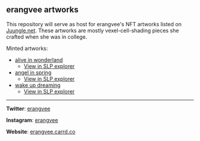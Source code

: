 ## erangvee artworks
This repository will serve as host for erangvee's NFT artworks listed on [Juungle.net](https://www.juungle.net/#/collection/229366f42d7101a64bafc5d6fc1ae59cdbc56d33c931924304521f2c1b212fb9). These artworks are mostly vexel-cell-shading pieces she crafted when she was in college. 

Minted artworks:
- [alive in wonderland](https://www.juungle.net/#/assets/2a0f3efd8bd56125084dbe34d8f9dcafdf4032626d8169dada38af2194ea76b3)
  * [View in SLP explorer](https://simpleledger.info/#token/2a0f3efd8bd56125084dbe34d8f9dcafdf4032626d8169dada38af2194ea76b3)
- [angel in spring](https://www.juungle.net/#/assets/807c2b084cc173d07ad9b95967b806c358fb650253e33fffa6360451262f59d4)
  * [View in SLP explorer](https://simpleledger.info/#token/807c2b084cc173d07ad9b95967b806c358fb650253e33fffa6360451262f59d4)
- [wake up dreaming](https://www.juungle.net/#/assets/888458ff331953ce06a73a8d12407f529a12800064c1e1ec8a9907966b1ef479)
  * [View in SLP explorer](https://simpleledger.info/#token/888458ff331953ce06a73a8d12407f529a12800064c1e1ec8a9907966b1ef479)
---

**Twitter**: [erangvee](https://twitter.com/erangvee)

**Instagram**: [erangvee](https://www.instagram.com/erangvee/)

**Website**: [erangvee.carrd.co](https://erangvee.carrd.co/) 
